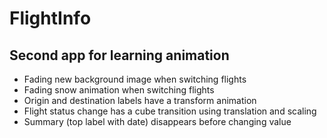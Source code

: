 # FlightInfo

## Second app for learning animation

- Fading new background image when switching flights
- Fading snow animation when switching flights
- Origin and destination labels have a transform animation
- Flight status change has a cube transition using translation and scaling
- Summary (top label with date) disappears before changing value
